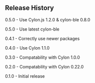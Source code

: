 ## Release History

0.5.0 - Use Cylon.js 1.2.0 & cylon-ble 0.8.0

0.5.0 - Use latest cylon-ble

0.4.1 - Correctly use newer packages

0.4.0 - Use Cylon 1.1.0

0.3.0 - Compatability with Cylon 1.0.0

0.2.0 - Compatability with Cylon 0.22.0

0.1.0 - Initial release
